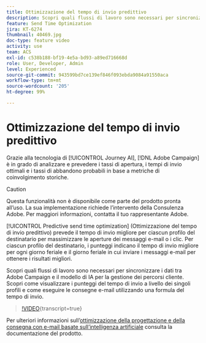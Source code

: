```yaml
---
title: Ottimizzazione del tempo di invio predittivo
description: Scopri quali flussi di lavoro sono necessari per sincronizzare i dati tra Adobe Campaign e il modello di IA per la gestione dei percorsi cliente. Scopri come visualizzare i punteggi del tempo di invio a livello dei singoli profili e come eseguire le consegne e-mail utilizzando una formula del tempo di invio.
feature: Send Time Optimization
jira: KT-6274
thumbnail: 40469.jpg
doc-type: feature video
activity: use
team: ACS
exl-id: c538b188-bf19-4e5a-bd93-a89ed716668d
role: User, Developer, Admin
level: Experienced
source-git-commit: 943599bd7ce139ef846f093ebda9084a91550aca
workflow-type: tm+mt
source-wordcount: '205'
ht-degree: 99%

---
```


# Ottimizzazione del tempo di invio predittivo

Grazie alla tecnologia di [!UICONTROL Journey AI], [!DNL Adobe Campaign] è in grado di analizzare e prevedere i tassi di apertura, i tempi di invio ottimali e i tassi di abbandono probabili in base a metriche di coinvolgimento storiche.

>[!CAUTION]
>Questa funzionalità non è disponibile come parte del prodotto pronta all’uso. La sua implementazione richiede l’intervento della Consulenza Adobe. Per maggiori informazioni, contatta il tuo rappresentante Adobe.

[!UICONTROL Predictive send time optimization] (Ottimizzazione del tempo di invio predittivo) prevede il tempo di invio migliore per ciascun profilo del destinatario per massimizzare le aperture dei messaggi e-mail o i clic. Per ciascun profilo del destinatario, i punteggi indicano il tempo di invio migliore per ogni giorno feriale e il giorno feriale in cui inviare i messaggi e-mail per ottenere i risultati migliori.

Scopri quali flussi di lavoro sono necessari per sincronizzare i dati tra Adobe Campaign e il modello di IA per la gestione dei percorsi cliente. Scopri come visualizzare i punteggi del tempo di invio a livello dei singoli profili e come eseguire le consegne e-mail utilizzando una formula del tempo di invio.

>[!VIDEO](https://video.tv.adobe.com/v/40469?learn=on){transcript=true}

Per ulteriori informazioni sull’[ottimizzazione della progettazione e della consegna con e-mail basate sull’intelligenza artificiale](https://experienceleague.adobe.com/docs/campaign-standard/using/testing-and-sending/preparing-and-testing-messages/predictive.html?lang=it) consulta la documentazione del prodotto.
